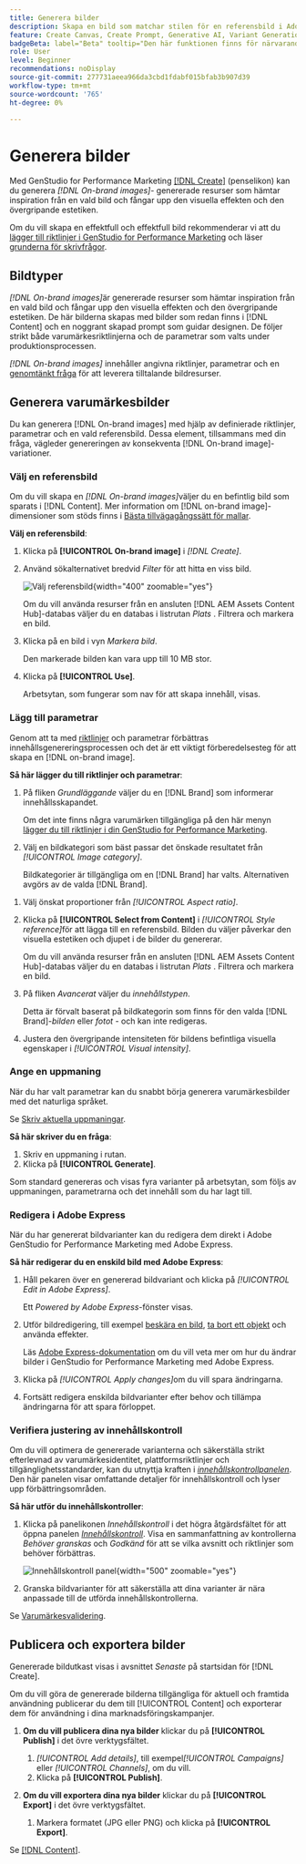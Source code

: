 ```yaml
---
title: Generera bilder
description: Skapa en bild som matchar stilen för en referensbild i Adobe [!DNL GenStudio] för Performance Marketing (Prestandamarknadsföring).
feature: Create Canvas, Create Prompt, Generative AI, Variant Generation, Content Generation
badgeBeta: label="Beta" tooltip="Den här funktionen finns för närvarande i Beta, så vissa funktioner kan vara begränsade eller kunna ändras."
role: User
level: Beginner
recommendations: noDisplay
source-git-commit: 277731aeea966da3cbd1fdabf015bfab3b907d39
workflow-type: tm+mt
source-wordcount: '765'
ht-degree: 0%

---
```


# Generera bilder

Med GenStudio for Performance Marketing [[!DNL Create]](/help/user-guide/create/overview.md) (penselikon) kan du generera _[!DNL On-brand images]_- genererade resurser som hämtar inspiration från en vald bild och fångar upp den visuella effekten och den övergripande estetiken.<!-- [two types of images](#image-types) using GenStudio for Performance Marketing [[!DNL Create]](/help/user-guide/create/overview.md) (paintbrush icon)—_[!DNL On-brand images]_ and _[!DNL Similar images]_. -->

Om du vill skapa en effektfull och effektfull bild rekommenderar vi att du [lägger till riktlinjer i GenStudio for Performance Marketing](/help/user-guide/guidelines/add-guidelines.md) och läser [grunderna för skrivfrågor](/help/user-guide/effective-prompts.md).

## Bildtyper

_[!DNL On-brand images]_&#x200B;är genererade resurser som hämtar inspiration från en vald bild och fångar upp den visuella effekten och den övergripande estetiken. De här bilderna skapas med bilder som redan finns i [!DNL Content] och en noggrant skapad prompt som guidar designen. De följer strikt både varumärkesriktlinjerna och de parametrar som valts under produktionsprocessen.

_[!DNL On-brand images]_<!-- and _[!DNL Similar images]_ --> innehåller angivna riktlinjer, parametrar och en [genomtänkt fråga](/help/user-guide/effective-prompts.md) för att leverera tilltalande bildresurser.

<!-- * _[!DNL Similar images]_—Image assets created with strong similarity to an existing selected image available in [!DNL Content]. When generating similar images, GenStudio for Performance Marketing redesigns the selected image, giving slight variations on the content to provide variety and nuance. -->

## Generera varumärkesbilder

Du kan generera [!DNL On-brand images] med hjälp av definierade riktlinjer, parametrar och en vald referensbild. Dessa element, tillsammans med din fråga, vägleder genereringen av konsekventa [!DNL On-brand image]-variationer.

### Välj en referensbild

Om du vill skapa en _[!DNL On-brand images]_&#x200B;väljer du en befintlig bild som sparats i [!DNL Content]. Mer information om [!DNL on-brand image]-dimensioner som stöds finns i [Bästa tillvägagångssätt för mallar](/help/user-guide/content/best-practices-for-templates.md#follow-channel-specific-template-guidelines).

**Välj en referensbild**:

1. Klicka på **[!UICONTROL On-brand image]** i _[!DNL Create]_.
1. Använd sökalternativet bredvid _Filter_ för att hitta en viss bild.

   ![Välj referensbild](/help/assets/select-img.png){width="400" zoomable="yes"}

   Om du vill använda resurser från en ansluten [!DNL AEM Assets Content Hub]-databas väljer du en databas i listrutan _Plats_ . Filtrera och markera en bild.

1. Klicka på en bild i vyn _Markera bild_.

   Den markerade bilden kan vara upp till 10 MB stor.

1. Klicka på **[!UICONTROL Use]**.

   Arbetsytan, som fungerar som nav för att skapa innehåll, visas.

### Lägg till parametrar

Genom att ta med [riktlinjer](/help/user-guide/guidelines/overview.md) och parametrar förbättras innehållsgenereringsprocessen och det är ett viktigt förberedelsesteg för att skapa en [!DNL on-brand image].

**Så här lägger du till riktlinjer och parametrar**:

1. På fliken _Grundläggande_ väljer du en [!DNL Brand] som informerar innehållsskapandet.

   Om det inte finns några varumärken tillgängliga på den här menyn [lägger du till riktlinjer i din GenStudio for Performance Marketing](/help/user-guide/guidelines/add-guidelines.md).

1. Välj en bildkategori som bäst passar det önskade resultatet från _[!UICONTROL Image category]_.

   Bildkategorier är tillgängliga om en [!DNL Brand] har valts. Alternativen avgörs av de valda [!DNL Brand].

<!-- 1. _(Optional)_ Select a custom model from _[!UICONTROL Model]_.

   Models are available if you access to [custom models in Firefly](https://adobedx.slack.com/archives/CMF1JGMLY/p1743534402774569). The _Models_ list will be blank if you do not have access. -->

1. Välj önskat proportioner från _[!UICONTROL Aspect ratio]_.
1. Klicka på **[!UICONTROL Select from Content]** i _[!UICONTROL Style reference]_&#x200B;för att lägga till en referensbild. Bilden du väljer påverkar den visuella estetiken och djupet i de bilder du genererar.

   Om du vill använda resurser från en ansluten [!DNL AEM Assets Content Hub]-databas väljer du en databas i listrutan _Plats_ . Filtrera och markera en bild.

1. På fliken _Avancerat_ väljer du _innehållstypen_.

   Detta är förvalt baserat på bildkategorin som finns för den valda [!DNL Brand]-_bilden_ eller _fotot_ - och kan inte redigeras.

1. Justera den övergripande intensiteten för bildens befintliga visuella egenskaper i _[!UICONTROL Visual intensity]_.

### Ange en uppmaning

När du har valt parametrar kan du snabbt börja generera varumärkesbilder med det naturliga språket.

Se [Skriv aktuella uppmaningar](/help/user-guide/effective-prompts.md).

**Så här skriver du en fråga**:

1. Skriv en uppmaning i rutan.
1. Klicka på **[!UICONTROL Generate]**.

Som standard genereras och visas fyra varianter på arbetsytan, som följs av uppmaningen, parametrarna och det innehåll som du har lagt till.

### Redigera i Adobe Express

När du har genererat bildvarianter kan du redigera dem direkt i Adobe GenStudio for Performance Marketing med Adobe Express.

**Så här redigerar du en enskild bild med Adobe Express**:

1. Håll pekaren över en genererad bildvariant och klicka på _[!UICONTROL Edit in Adobe Express]_.

   Ett _Powered by Adobe Express_-fönster visas.

1. Utför bildredigering, till exempel [beskära en bild](https://helpx.adobe.com/express/create-and-edit-images/edit-images/crop-images.html), [ta bort ett objekt](https://helpx.adobe.com/express/create-and-edit-images/create-and-modify-with-generative-ai/remove-objects-generative-fill.html) och använda effekter.

   Läs [Adobe Express-dokumentation](https://helpx.adobe.com/express/user-guide.html) om du vill veta mer om hur du ändrar bilder i GenStudio for Performance Marketing med Adobe Express.

1. Klicka på _[!UICONTROL Apply changes]_&#x200B;om du vill spara ändringarna.
1. Fortsätt redigera enskilda bildvarianter efter behov och tillämpa ändringarna för att spara förloppet.

### Verifiera justering av innehållskontroll

Om du vill optimera de genererade varianterna och säkerställa strikt efterlevnad av varumärkesidentitet, plattformsriktlinjer och tillgänglighetsstandarder, kan du utnyttja kraften i [_innehållskontrollpanelen_](/help/user-guide/guidelines/brand-validation.md#content-check-panel). Den här panelen visar omfattande detaljer för innehållskontroll och lyser upp förbättringsområden.

**Så här utför du innehållskontroller**:

1. Klicka på panelikonen _Innehållskontroll_ i det högra åtgärdsfältet för att öppna panelen [_Innehållskontroll_](/help/user-guide/guidelines/brand-validation.md#content-check-panel). Visa en sammanfattning av kontrollerna *Behöver granskas* och *Godkänd* för att se vilka avsnitt och riktlinjer som behöver förbättras.

   ![_Innehållskontroll_ panel](/help/assets/content-check-img.png){width="500" zoomable="yes"}

1. Granska bildvarianter för att säkerställa att dina varianter är nära anpassade till de utförda innehållskontrollerna.

Se [Varumärkesvalidering](/help/user-guide/guidelines/brand-validation.md).

<!-- ## Generate Similar images

You can quickly generate images similar to a selected image within [!DNL Content] from the [!DNL Create] home.

**To create _[!DNL Similar images]_**:

1. In _[!DNL Create]_, click **[!UICONTROL Similar images]**.
1. Use the search option, adjacent to _Filter_, to find a specific image.

   To use assets from a connected [!DNL AEM Assets Content Hub] repository, choose a repository from the _Location_ drop-down menu. Filter and select one image.

1. In the _Select image_ view, click on an image.
1. Click **[!UICONTROL Use]**.

   The Canvas, which serves as the central hub for content creation, is displayed. Four image variations similar to the original selected image appear.

   ![Generate similar images](/help/assets/generate-similar.png){width="400" zoomable="yes"} -->

## Publicera och exportera bilder

Genererade bildutkast visas i avsnittet _Senaste_ på startsidan för [!DNL Create].

Om du vill göra de genererade bilderna tillgängliga för aktuell och framtida användning publicerar du dem till [!UICONTROL Content] och exporterar dem för användning i dina marknadsföringskampanjer.

1. **Om du vill publicera dina nya bilder** klickar du på **[!UICONTROL Publish]** i det övre verktygsfältet.
   1. _[!UICONTROL Add details]_, till exempel&#x200B;_[!UICONTROL Campaigns]_ eller _[!UICONTROL Channels]_, om du vill.
   1. Klicka på **[!UICONTROL Publish]**.

1. **Om du vill exportera dina nya bilder** klickar du på **[!UICONTROL Export]** i det övre verktygsfältet.
   1. Markera formatet (JPG eller PNG) och klicka på **[!UICONTROL Export]**.

Se [[!DNL Content]](/help/user-guide/content/overview.md#search-and-find-approved-content).
